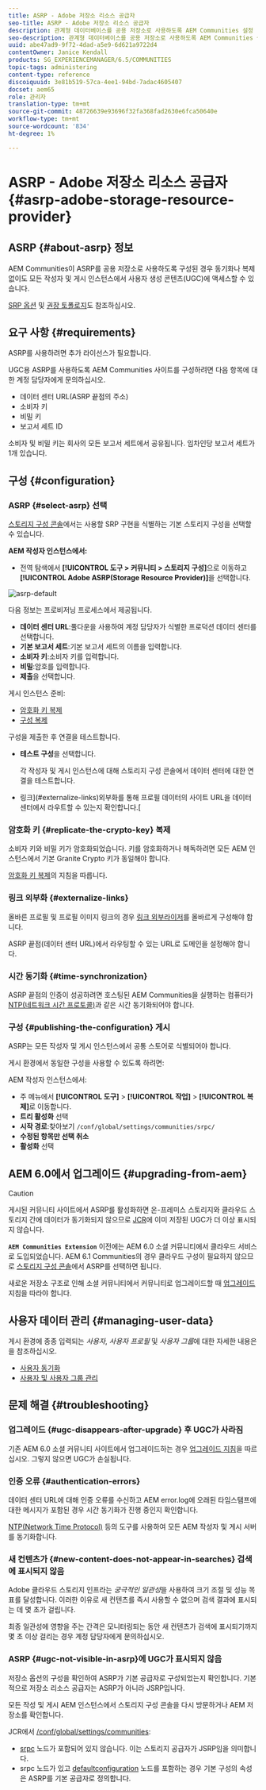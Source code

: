 ```yaml
---
title: ASRP - Adobe 저장소 리소스 공급자
seo-title: ASRP - Adobe 저장소 리소스 공급자
description: 관계형 데이터베이스를 공용 저장소로 사용하도록 AEM Communities 설정
seo-description: 관계형 데이터베이스를 공용 저장소로 사용하도록 AEM Communities 설정
uuid: abe47ad9-9f72-4dad-a5e9-6d621a9722d4
contentOwner: Janice Kendall
products: SG_EXPERIENCEMANAGER/6.5/COMMUNITIES
topic-tags: administering
content-type: reference
discoiquuid: 3e81b519-57ca-4ee1-94bd-7adac4605407
docset: aem65
role: 관리자
translation-type: tm+mt
source-git-commit: 48726639e93696f32fa368fad2630e6fca50640e
workflow-type: tm+mt
source-wordcount: '834'
ht-degree: 1%

---
```



# ASRP - Adobe 저장소 리소스 공급자 {#asrp-adobe-storage-resource-provider}

## ASRP {#about-asrp} 정보

AEM Communities이 ASRP를 공용 저장소로 사용하도록 구성된 경우 동기화나 복제 없이도 모든 작성자 및 게시 인스턴스에서 사용자 생성 콘텐츠(UGC)에 액세스할 수 있습니다.

[SRP 옵션](/help/communities/working-with-srp.md#characteristics-of-srp-options) 및 [권장 토폴로지](/help/communities/topologies.md)도 참조하십시오.

## 요구 사항 {#requirements}

ASRP를 사용하려면 추가 라이선스가 필요합니다.

UGC용 ASRP를 사용하도록 AEM Communities 사이트를 구성하려면 다음 항목에 대한 계정 담당자에게 문의하십시오.

* 데이터 센터 URL(ASRP 끝점의 주소)
* 소비자 키
* 비밀 키
* 보고서 세트 ID

소비자 및 비밀 키는 회사의 모든 보고서 세트에서 공유됩니다. 임차인당 보고서 세트가 1개 있습니다.

## 구성 {#configuration}

### ASRP {#select-asrp} 선택

[스토리지 구성 콘솔](/help/communities/srp-config.md)에서는 사용할 SRP 구현을 식별하는 기본 스토리지 구성을 선택할 수 있습니다.

**AEM 작성자 인스턴스에서:**

* 전역 탐색에서 **[!UICONTROL 도구 > 커뮤니티 > 스토리지 구성]**&#x200B;으로 이동하고 **[!UICONTROL Adobe ASRP(Storage Resource Provider)]**&#x200B;을 선택합니다.

![asrp-default](assets/asrp-default.png)

다음 정보는 프로비저닝 프로세스에서 제공됩니다.

* **데이터 센터 URL**:풀다운을 사용하여 계정 담당자가 식별한 프로덕션 데이터 센터를 선택합니다.
* **기본 보고서 세트**:기본 보고서 세트의 이름을 입력합니다.
* **소비자 키**:소비자 키를 입력합니다.
* **비밀**:암호를 입력합니다.
* **제출**&#x200B;을 선택합니다.

게시 인스턴스 준비:

* [암호화 키 복제](#replicate-the-crypto-key)
* [구성 복제](#publishing-the-configuration)

구성을 제출한 후 연결을 테스트합니다.

* **테스트 구성**&#x200B;을 선택합니다.

   각 작성자 및 게시 인스턴스에 대해 스토리지 구성 콘솔에서 데이터 센터에 대한 연결을 테스트합니다.

* 링크](#externalize-links)외부화를 통해 프로필 데이터의 사이트 URL을 데이터 센터에서 라우트할 수 있는지 확인합니다.[

### 암호화 키 {#replicate-the-crypto-key} 복제

소비자 키와 비밀 키가 암호화되었습니다. 키를 암호화하거나 해독하려면 모든 AEM 인스턴스에서 기본 Granite Crypto 키가 동일해야 합니다.

[암호화 키 복제](/help/communities/deploy-communities.md#replicate-the-crypto-key)의 지침을 따릅니다.

### 링크 외부화 {#externalize-links}

올바른 프로필 및 프로필 이미지 링크의 경우 [링크 외부라이저](/help/sites-developing/externalizer.md)를 올바르게 구성해야 합니다.

ASRP 끝점(데이터 센터 URL)에서 라우팅할 수 있는 URL로 도메인을 설정해야 합니다.

### 시간 동기화 {#time-synchronization}

ASRP 끝점의 인증이 성공하려면 호스팅된 AEM Communities을 실행하는 컴퓨터가 [NTP(네트워크 시간 프로토콜)](https://www.ntp.org/)과 같은 시간 동기화되어야 합니다.

### 구성 {#publishing-the-configuration} 게시

ASRP는 모든 작성자 및 게시 인스턴스에서 공통 스토어로 식별되어야 합니다.

게시 환경에서 동일한 구성을 사용할 수 있도록 하려면:

AEM 작성자 인스턴스에서:

* 주 메뉴에서 **[!UICONTROL 도구]** > **[!UICONTROL 작업]** > **[!UICONTROL 복제]**&#x200B;로 이동합니다.
* **트리 활성화** 선택
* **시작 경로**:찾아보기  `/conf/global/settings/communities/srpc/`
* **수정된 항목만 선택 취소**
* **활성화** 선택

## AEM 6.0에서 업그레이드 {#upgrading-from-aem}

>[!CAUTION]
>
>게시된 커뮤니티 사이트에서 ASRP를 활성화하면 온-프레미스 스토리지와 클라우드 스토리지 간에 데이터가 동기화되지 않으므로 [JCR](/help/communities/jsrp.md)에 이미 저장된 UGC가 더 이상 표시되지 않습니다.

**`AEM Communities Extension`** 이전에는 AEM 6.0 소셜 커뮤니티에서 클라우드 서비스로 도입되었습니다. AEM 6.1 Communities의 경우 클라우드 구성이 필요하지 않으므로 [스토리지 구성 콘솔](/help/communities/srp-config.md)에서 ASRP를 선택하면 됩니다.

새로운 저장소 구조로 인해 소셜 커뮤니티에서 커뮤니티로 업그레이드할 때 [업그레이드](/help/communities/upgrade.md#adobe-cloud-storage) 지침을 따라야 합니다.

## 사용자 데이터 관리 {#managing-user-data}

게시 환경에 종종 입력되는 *사용자*, *사용자 프로필* 및 *사용자 그룹*&#x200B;에 대한 자세한 내용은 을 참조하십시오.

* [사용자 동기화](/help/communities/sync.md)
* [사용자 및 사용자 그룹 관리](/help/communities/users.md)

## 문제 해결 {#troubleshooting}

### 업그레이드 {#ugc-disappears-after-upgrade} 후 UGC가 사라짐

기존 AEM 6.0 소셜 커뮤니티 사이트에서 업그레이드하는 경우 [업그레이드 지침](/help/communities/upgrade.md#adobe-cloud-storage)을 따르십시오. 그렇지 않으면 UGC가 손실됩니다.

### 인증 오류 {#authentication-errors}

데이터 센터 URL에 대해 인증 오류를 수신하고 AEM error.log에 오래된 타임스탬프에 대한 메시지가 포함된 경우 시간 동기화가 진행 중인지 확인합니다.

[NTP(Network Time Protocol)](https://www.ntp.org/) 등의 도구를 사용하여 모든 AEM 작성자 및 게시 서버를 동기화합니다.

### 새 컨텐츠가 {#new-content-does-not-appear-in-searches} 검색에 표시되지 않음

Adobe 클라우드 스토리지 인프라는 *궁극적인 일관성*&#x200B;을 사용하여 크기 조절 및 성능 목표를 달성합니다. 이러한 이유로 새 컨텐츠를 즉시 사용할 수 없으며 검색 결과에 표시되는 데 몇 초가 걸립니다.

최종 일관성에 영향을 주는 간격은 모니터링되는 동안 새 컨텐츠가 검색에 표시되기까지 몇 초 이상 걸리는 경우 계정 담당자에게 문의하십시오.

### ASRP {#ugc-not-visible-in-asrp}에 UGC가 표시되지 않음

저장소 옵션의 구성을 확인하여 ASRP가 기본 공급자로 구성되었는지 확인합니다. 기본적으로 저장소 리소스 공급자는 ASRP가 아니라 JSRP입니다.

모든 작성 및 게시 AEM 인스턴스에서 스토리지 구성 콘솔을 다시 방문하거나 AEM 저장소를 확인합니다.

JCR에서 [/conf/global/settings/communities](https://localhost:4502/crx/de/index.jsp#/etc/socialconfig/):

* [srpc](https://localhost:4502/crx/de/index.jsp#/conf/global/settings/communities/srp) 노드가 포함되어 있지 않습니다. 이는 스토리지 공급자가 JSRP임을 의미합니다.
* srpc 노드가 있고 [defaultconfiguration](https://localhost:4502/crx/de/index.jsp#/conf/global/settings/communities/srp/defaultconfiguration) 노드를 포함하는 경우 기본 구성의 속성은 ASRP를 기본 공급자로 정의합니다.

